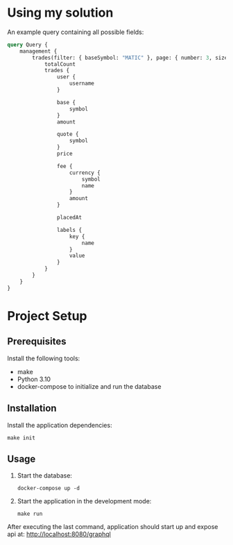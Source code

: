 # Using my solution
An example query containing all possible fields:
```graphql
query Query {
	management {
		trades(filter: { baseSymbol: "MATIC" }, page: { number: 3, size: 25 }) {
			totalCount
			trades {
				user {
					username
				}

				base {
					symbol
				}
				amount

				quote {
					symbol
				}
				price

				fee {
					currency {
						symbol
						name
					}
					amount
				}

				placedAt

				labels {
					key {
						name
					}
					value
				}
			}
		}
	}
}

```

# Project Setup

## Prerequisites
Install the following tools:
- make
- Python 3.10
- docker-compose to initialize and run the database

## Installation

Install the application dependencies:
```shell
make init
```

## Usage

1. Start the database:
    ```shell
    docker-compose up -d
    ```

2. Start the application in the development mode:
    ```shell
    make run
    ```

After executing the last command, application should start up and expose api at: <http://localhost:8080/graphql>
